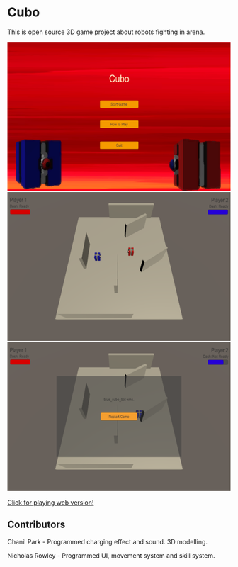 # Cubo

This is open source 3D game project about robots fighting in arena.

![Alt main](/img/cubo-main.png)
![Alt cubo0](/img/cubo-gameplay-0.png)
![Alt cubo1](/img/cubo-gameplay-1.png)

[Click for playing web version!](https://opdev1004.github.io/cubo/)


## Contributors

Chanil Park - Programmed charging effect and sound. 3D modelling.

Nicholas Rowley - Programmed UI, movement system and skill system.
